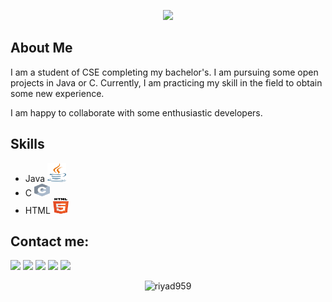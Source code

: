 <!---upper heading--->
<p align="center">
  <a href="https://github.com/DenverCoder1/readme-typing-svg"><img src="https://readme-typing-svg.herokuapp.com?lines=Hi,+I'm+Riyad;I+love+opensource.;I+love+learning.;I+love+gaining+knowledge.;I+love+also+Drawing;&center=true&width=500&height=50"></a>
</p>


<!---about me--->
## About Me
I am a student of CSE completing my bachelor's. I am pursuing some open projects in Java or C. Currently, I am practicing my skill in the field to obtain some new experience.

I am happy to collaborate with some enthusiastic developers.

<!---skills--->
## Skills
* Java <img src="https://github.com/Riyad959/Riyad959/blob/1100a285b5812fa3048a897d399c52742463af29/Resources/java.svg" alt="riyad" height="30" width="30" />
* C  <img src="https://github.com/Riyad959/Riyad959/blob/1206298d7ea408c7c0b1e8c2213e2469979c4306/Resources/c.svg" alt="riyad" height="20" width="25" />
* HTML <img src="https://github.com/Riyad959/Riyad959/blob/1206298d7ea408c7c0b1e8c2213e2469979c4306/Resources/html.svg" alt="riyad" height="25" width="25" />



<!---contact--->
## Contact me:
<div>
	<a href = "mailto:riyadulislam959@gmail.com"><img src="https://img.shields.io/badge/-Gmail-%23333?style=for-the-badge&logo=gmail&logoColor=white" target="_blank"></a>
	<a href="https://discord.com/users/674847774046683157" target="_blank"><img src="https://img.shields.io/badge/Discord-7289DA?style=for-the-badge&logo=discord&logoColor=white" target="_blank"></a>
  	<a href="https://www.linkedin.com/" target="_blank"><img src="https://img.shields.io/badge/-LinkedIn-%230077B5?style=for-the-badge&logo=linkedin&logoColor=white" target="_blank"></a> 
  	<a href="https://www.twitter.com/" target="_blank"><img src="https://img.shields.io/badge/Twitter-1DA1F2?style=for-the-badge&logo=twitter&logoColor=white" target="_blank"></a>
  	<a href="https://www.youtube.com/@riyadsartbook" target="_blank"><img src="https://img.shields.io/badge/YouTube-FF0000?style=for-the-badge&logo=youtube&logoColor=white" target="_blank"></a>
</div>


<!---visitor count--->
<p align="center"> <img src="https://komarev.com/ghpvc/?username=riyad959&label=Profile%20views&color=F28C28&style=flat" alt="riyad959" /> </p>
